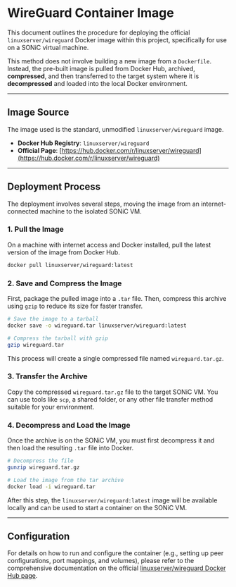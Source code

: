 # WireGuard Container Image

This document outlines the procedure for deploying the official `linuxserver/wireguard` Docker image within this project, specifically for use on a SONiC virtual machine.

This method does not involve building a new image from a `Dockerfile`. Instead, the pre-built image is pulled from Docker Hub, archived, **compressed**, and then transferred to the target system where it is **decompressed** and loaded into the local Docker environment.

---

## Image Source

The image used is the standard, unmodified `linuxserver/wireguard` image.

* **Docker Hub Registry**: `linuxserver/wireguard`
* **Official Page**: [https://hub.docker.com/r/linuxserver/wireguard](https://hub.docker.com/r/linuxserver/wireguard)

---

## Deployment Process

The deployment involves several steps, moving the image from an internet-connected machine to the isolated SONiC VM.

### 1. Pull the Image

On a machine with internet access and Docker installed, pull the latest version of the image from Docker Hub.

```bash
docker pull linuxserver/wireguard:latest
```

### 2. Save and Compress the Image

First, package the pulled image into a `.tar` file. Then, compress this archive using `gzip` to reduce its size for faster transfer.

```bash
# Save the image to a tarball
docker save -o wireguard.tar linuxserver/wireguard:latest

# Compress the tarball with gzip
gzip wireguard.tar
```
This process will create a single compressed file named `wireguard.tar.gz`.

### 3. Transfer the Archive

Copy the compressed `wireguard.tar.gz` file to the target SONiC VM. You can use tools like `scp`, a shared folder, or any other file transfer method suitable for your environment.

### 4. Decompress and Load the Image

Once the archive is on the SONiC VM, you must first decompress it and then load the resulting `.tar` file into Docker.

```bash
# Decompress the file
gunzip wireguard.tar.gz

# Load the image from the tar archive
docker load -i wireguard.tar
```

After this step, the `linuxserver/wireguard:latest` image will be available locally and can be used to start a container on the SONiC VM.

---

## Configuration

For details on how to run and configure the container (e.g., setting up peer configurations, port mappings, and volumes), please refer to the comprehensive documentation on the official [linuxserver/wireguard Docker Hub page](https://hub.docker.com/r/linuxserver/wireguard).

